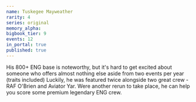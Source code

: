 ```yaml
---
name: Tuskegee Mayweather
rarity: 4
series: original
memory_alpha:
bigbook_tier: 9
events: 12
in_portal: true
published: true
---
```


His 800+ ENG base is noteworthy, but it's hard to get excited about someone who offers almost nothing else aside from two events per year (traits included) Luckily, he was featured twice alongside two great crew - RAF O'Brien and Aviator Yar. Were another rerun to take place, he can help you score some premium legendary ENG crew.
